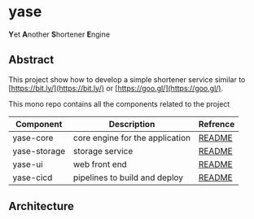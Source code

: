 # yase
**Y**et **A**nother **S**hortener **E**ngine



## Abstract

This project show how to develop a simple shortener service similar to [https://bit.ly/](https://bit.ly/) or [https://goo.gl/](https://goo.gl/).

This mono repo contains all the components related to the project

| Component    | Description                     | Refrence                               |
| ------------ | ------------------------------- | -------------------------------------- |
| yase-core    | core engine for the application | [README](./src/yase-core/README.md)    |
| yase-storage | storage service                 | [README](./src/yase-storage/README.md) |
| yase-ui      | web front end                   | [README](./src/yase-ui/README.md)      |
| yase-cicd    | pipelines to build and deploy   | [README](./src/yase-cicd/README.md)    |



## Architecture



